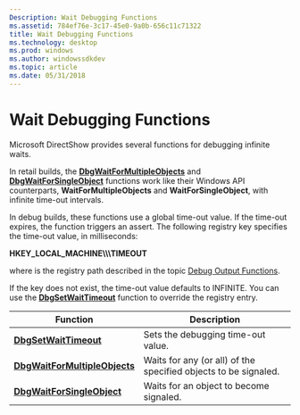 ```yaml
---
Description: Wait Debugging Functions
ms.assetid: 784ef76e-3c17-45e0-9a0b-656c11c71322
title: Wait Debugging Functions
ms.technology: desktop
ms.prod: windows
ms.author: windowssdkdev
ms.topic: article
ms.date: 05/31/2018
---
```


# Wait Debugging Functions

Microsoft DirectShow provides several functions for debugging infinite waits.

In retail builds, the [**DbgWaitForMultipleObjects**](dbgwaitformultipleobjects.md) and [**DbgWaitForSingleObject**](dbgwaitforsingleobject.md) functions work like their Windows API counterparts, **WaitForMultipleObjects** and **WaitForSingleObject**, with infinite time-out intervals.

In debug builds, these functions use a global time-out value. If the time-out expires, the function triggers an assert. The following registry key specifies the time-out value, in milliseconds:

**HKEY\_LOCAL\_MACHINE\\<DebugRoot>\\<Module Name>\\TIMEOUT**

where *<DebugRoot>* is the registry path described in the topic [Debug Output Functions](debug-output-functions.md).

If the key does not exist, the time-out value defaults to INFINITE. You can use the [**DbgSetWaitTimeout**](dbgsetwaittimeout.md) function to override the registry entry.



| Function                                                       | Description                                                     |
|----------------------------------------------------------------|-----------------------------------------------------------------|
| [**DbgSetWaitTimeout**](dbgsetwaittimeout.md)                 | Sets the debugging time-out value.                              |
| [**DbgWaitForMultipleObjects**](dbgwaitformultipleobjects.md) | Waits for any (or all) of the specified objects to be signaled. |
| [**DbgWaitForSingleObject**](dbgwaitforsingleobject.md)       | Waits for an object to become signaled.                         |



 

 

 



